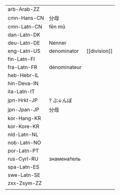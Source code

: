 | | | |
|-|-|-|
| arb-Arab-ZZ |  |  |
| cmn-Hans-CN | 分母 |  |
| cmn-Latn-CN | fēn mǔ |  |
| dan-Latn-DK |  |  |
| deu-Latn-DE | Nenner |  |
| eng-Latn-US | denominator | [[division]] |
| fin-Latn-FI |  |  |
| fra-Latn-FR | dénominateur |  |
| heb-Hebr-IL |  |  |
| hin-Deva-IN |  |  |
| ita-Latn-IT |  |  |
| jpn-Hrkt-JP | ? ぶ↓んぼ |  |
| jpn-Jpan-JP | 分母 |  |
| kor-Hang-KR |  |  |
| kor-Kore-KR |  |  |
| nld-Latn-NL |  |  |
| nob-Latn-NO |  |  |
| por-Latn-PT |  |  |
| rus-Cyrl-RU | знамена́тель |  |
| spa-Latn-ES |  |  |
| swe-Latn-SE |  |  |
| zxx-Zsym-ZZ |  |  |
|  |  |  |
